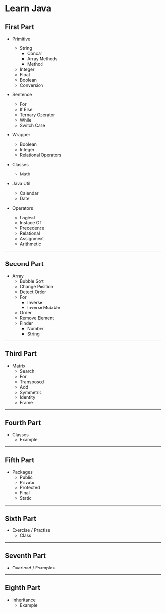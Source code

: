 # Learn Java

## First Part

* Primitive
    * String
        * Concat
        * Array Methods
        * Method
    * Integer
    * Float
    * Boolean
    * Conversion
    
* Sentence
    * For
    * If Else
    * Ternary Operator
    * While
    * Switch Case
    
* Wrapper
    * Boolean
    * Integer
    * Relational Operators
    
* Classes
    * Math
    
* Java Util
    * Calendar
    * Date
    
* Operators
    * Logical
    * Instace Of
    * Precedence
    * Relational
    * Assignment
    * Arithmetic
    
___

## Second Part

* Array
    * Bubble Sort
    * Change Position
    * Detect Order
    * For
        * Inverse
        * Inverse Mutable
    * Order
    * Remove Element
    * Finder
        * Number
        * String

___

## Third Part

* Matrix
    * Search
    * For
    * Transposed
    * Add
    * Symmetric
    * Identity
    * Frame

___

## Fourth Part

* Classes
    * Example

___

## Fifth Part

* Packages
    * Public
    * Private
    * Protected
    * Final
    * Static

___

## Sixth Part

* Exercise / Practise
    * Class

___

## Seventh Part

* Overload / Examples

___

## Eighth Part

* Inheritance
    * Example